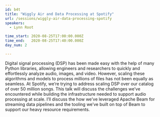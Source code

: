 ```yaml
---
id: b4t
title: "Wiggly Air and Data Processing at Spotify"
url: /sessions/wiggly-air-data-processing-spotify
speakers:
  - Lynn Root

time_start: 2020-08-25T17:00:00.000Z
time_end:   2020-08-25T17:40:00.000Z
day_num: 2

---
```


Digital signal processing (DSP) has been made easy with the help of many Python libraries, allowing engineers and researchers to quickly and effortlessly analyze audio, images, and video. However, scaling these algorithms and models to process millions of files has not been equally as seamless. At Spotify, we’re trying to address scaling DSP over our catalog of over 50 million songs. This talk will discuss the challenges we’ve encountered while building the infrastructure needed to support audio processing at scale. I’ll discuss the how we’ve leveraged Apache Beam for streaming data pipelines and the tooling we’ve built on top of Beam to support our heavy resource requirements.


